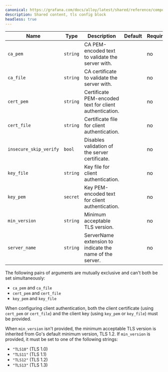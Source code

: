 ```yaml
---
canonical: https://grafana.com/docs/alloy/latest/shared/reference/components/tls-config-block/
description: Shared content, tls config block
headless: true
---
```


| Name                   | Type     | Description                                              | Default | Required |
| ---------------------- | -------- | -------------------------------------------------------- | ------- | -------- |
| `ca_pem`               | `string` | CA PEM-encoded text to validate the server with.         |         | no       |
| `ca_file`              | `string` | CA certificate to validate the server with.              |         | no       |
| `cert_pem`             | `string` | Certificate PEM-encoded text for client authentication.  |         | no       |
| `cert_file`            | `string` | Certificate file for client authentication.              |         | no       |
| `insecure_skip_verify` | `bool`   | Disables validation of the server certificate.           |         | no       |
| `key_file`             | `string` | Key file for client authentication.                      |         | no       |
| `key_pem`              | `secret` | Key PEM-encoded text for client authentication.          |         | no       |
| `min_version`          | `string` | Minimum acceptable TLS version.                          |         | no       |
| `server_name`          | `string` | ServerName extension to indicate the name of the server. |         | no       |

The following pairs of arguments are mutually exclusive and can't both be set simultaneously:

* `ca_pem` and `ca_file`
* `cert_pem` and `cert_file`
* `key_pem` and `key_file`

When configuring client authentication, both the client certificate (using `cert_pem` or `cert_file`) and the client key (using `key_pem` or `key_file`) must be provided.

When `min_version` isn't provided, the minimum acceptable TLS version is inherited from Go's default minimum version, TLS 1.2.
If `min_version` is provided, it must be set to one of the following strings:

* `"TLS10"` (TLS 1.0)
* `"TLS11"` (TLS 1.1)
* `"TLS12"` (TLS 1.2)
* `"TLS13"` (TLS 1.3)
